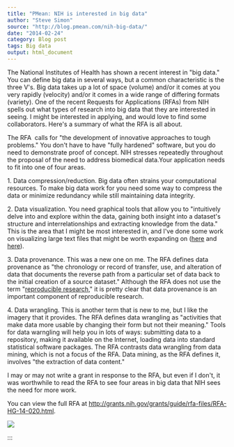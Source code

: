 ```yaml
---
title: "PMean: NIH is interested in big data"
author: "Steve Simon"
source: "http://blog.pmean.com/nih-big-data/"
date: "2014-02-24"
category: Blog post
tags: Big data
output: html_document
---
```


The National Institutes of Health has shown a recent interest in "big
data." You can define big data in several ways, but a common
characteristic is the three V's. Big data takes up a lot of space
(volume) and/or it comes at you very rapidly (velocity) and/or it comes
in a wide range of differing formats (variety). One of the recent
Requests for Applications (RFAs) from NIH spells out what types of
research into big data that they are interested in seeing. I might be
interested in applying, and would love to find some collaborators.
Here's a summary of what the RFA is all about.

<!---More--->

The RFA  calls for "the development of innovative approaches to tough
problems." You don't have to have "fully hardened" software, but you do
need to demonstrate proof of concept. NIH stresses repeatedly throughout
the proposal of the need to address biomedical data.Your application
needs to fit into one of four areas.

1\. Data compression/reduction. Big data often strains your computational
resources. To make big data work for you need some way to compress the
data or minimize redundancy while still maintaining data integrity.

2\. Data visualization. You need graphical tools that allow you to
"intuitively delve into and explore within the data, gaining both
insight into a dataset's structure and interrelationships and extracting
knowledge from the data." This is the area that I might be most
interested in, and I've done some work on visualizing large text files
that might be worth expanding on
([here](http://www.pmean.com/09/SurprisalMatrix.html) and
[here](http://www.pmean.com/10/TextFiles.html)).

3\. Data provenance. This was a new one on me. The RFA defines data
provenance as "the chronology or record of transfer, use, and alteration
of data that documents the reverse path from a particular set of data
back to the initial creation of a source dataset." Although the RFA does
not use the term "[reproducible
research](http://reproducibleresearch.net/index.php/Main_Page)," it is
pretty clear that data provenance is an important component of
reproducible research.

4\. Data wrangling. This is another term that is new to me, but I like
the imagery that it provides. The RFA defines data wrangling as
"activities that make data more usable by changing their form but not
their meaning." Tools for data warngling will help you in lots of ways:
submitting data to a repository, making it available on the Internet,
loading data into standard statistical software packages. The RFA
contrasts data wrangling from data mining, which is not a focus of the
RFA. Data mining, as the RFA defines it, involves "the extraction of
data content."

I may or may not write a grant in response to the RFA, but even if I
don't, it was worthwhile to read the RFA to see four areas in big data
that NIH sees the need for more work.

You can view the full RFA at
<http://grants.nih.gov/grants/guide/rfa-files/RFA-HG-14-020.html>.

![](../../../images/nih-big-data01.png)


:::

